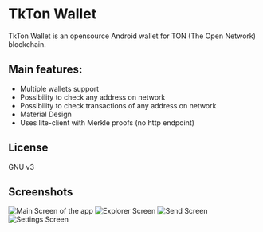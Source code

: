 # TkTon Wallet

TkTon Wallet is an opensource Android wallet for TON (The Open Network) blockchain.

## Main features:

- Multiple wallets support 
- Possibility to check any address on network 
- Possibility to check transactions of any address on network 
- Material Design 
- Uses lite-client with Merkle proofs (no http endpoint)

## License

GNU v3

## Screenshots

![Main Screen of the app](/metadata/en/images/phoneScreenshots/mainScreen.png?raw=true "Main Screen")
![Explorer Screen](/metadata/en/images/phoneScreenshots/explorerScreen.png?raw=true "Explorer Screen")
![Send Screen](/metadata/en/images/phoneScreenshots/sendScreen.png?raw=true "Send Screen")
![Settings Screen](/metadata/en/images/phoneScreenshots/settingsScreen.png?raw=true "Settings Screen")